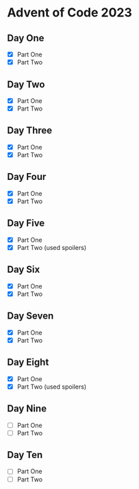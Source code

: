 # Advent of Code 2023

## Day One

- [x] Part One
- [x] Part Two

## Day Two

- [x] Part One
- [x] Part Two

## Day Three

- [x] Part One
- [x] Part Two

## Day Four

- [x] Part One
- [x] Part Two

## Day Five

- [x] Part One
- [x] Part Two (used spoilers)

## Day Six

- [x] Part One
- [x] Part Two

## Day Seven

- [x] Part One
- [x] Part Two

## Day Eight

- [x] Part One
- [x] Part Two (used spoilers)

## Day Nine

- [ ] Part One
- [ ] Part Two

## Day Ten

- [ ] Part One
- [ ] Part Two
